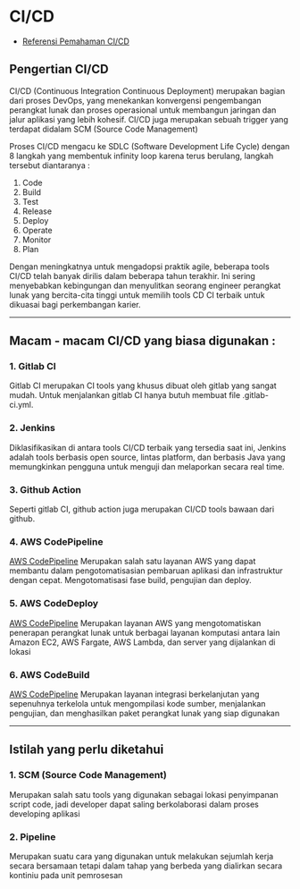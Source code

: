 # CI/CD

* [Referensi Pemahaman CI/CD](https://youtu.be/M4CXOocovZ4)

## Pengertian CI/CD

CI/CD (Continuous Integration Continuous Deployment) merupakan bagian dari proses DevOps, yang menekankan konvergensi pengembangan perangkat lunak dan proses operasional untuk membangun jaringan dan jalur aplikasi yang lebih kohesif. CI/CD juga merupakan sebuah trigger yang terdapat didalam SCM (Source Code Management)

Proses CI/CD mengacu ke SDLC (Software Development Life Cycle) dengan 8 langkah yang membentuk infinity loop karena terus berulang, langkah tersebut diantaranya :
1. Code
2. Build
3. Test
4. Release
5. Deploy
6. Operate
7. Monitor
8. Plan

Dengan meningkatnya untuk mengadopsi praktik agile, beberapa tools CI/CD telah banyak dirilis dalam beberapa tahun terakhir. Ini sering menyebabkan kebingungan dan menyulitkan seorang engineer perangkat lunak yang bercita-cita tinggi untuk memilih tools CD CI terbaik untuk dikuasai bagi perkembangan karier.

-----

## Macam - macam CI/CD yang biasa digunakan :

### 1. Gitlab CI
Gitlab CI merupakan CI tools yang khusus dibuat oleh gitlab yang sangat mudah. Untuk menjalankan gitlab CI hanya butuh membuat file .gitlab-ci.yml.

### 2. Jenkins
Diklasifikasikan di antara tools CI/CD terbaik yang tersedia saat ini, Jenkins adalah tools berbasis open source, lintas platform, dan berbasis Java yang memungkinkan pengguna untuk menguji dan melaporkan secara real time.

### 3. Github Action
Seperti gitlab CI, github action juga merupakan CI/CD tools bawaan dari github. 

### 4. AWS CodePipeline
[AWS CodePipeline](https://aws.amazon.com/id/codepipeline/)
Merupakan salah satu layanan AWS yang dapat membantu dalam pengotomatisasian pembaruan aplikasi dan infrastruktur dengan cepat. Mengotomatisasi fase build, pengujian dan deploy.

### 5. AWS CodeDeploy
[AWS CodePipeline](https://aws.amazon.com/id/codedeploy/)
Merupakan layanan AWS yang mengotomatiskan penerapan perangkat lunak untuk berbagai layanan komputasi antara lain Amazon EC2, AWS Fargate, AWS Lambda, dan server yang dijalankan di lokasi

### 6. AWS CodeBuild
[AWS CodePipeline](https://aws.amazon.com/id/codebuild/)
Merupakan layanan integrasi berkelanjutan yang sepenuhnya terkelola untuk mengompilasi kode sumber, menjalankan pengujian, dan menghasilkan paket perangkat lunak yang siap digunakan


-----

## Istilah yang perlu diketahui
### 1. SCM (Source Code Management)
Merupakan salah satu tools yang digunakan sebagai lokasi penyimpanan script code, jadi developer dapat saling berkolaborasi dalam proses developing aplikasi

### 2. Pipeline
Merupakan suatu cara yang digunakan untuk melakukan sejumlah kerja secara bersamaan tetapi dalam tahap yang berbeda yang dialirkan secara kontiniu pada unit pemrosesan 
